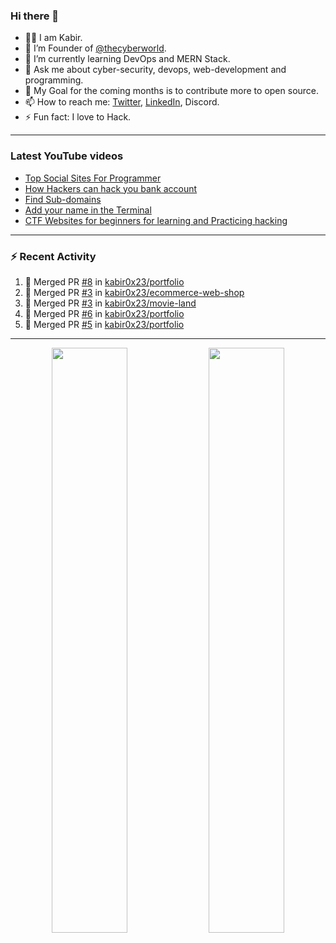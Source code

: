 ### Hi there 👋
- 👨‍💻 I am Kabir.
- 🔭 I’m Founder of [@thecyberworld](https://github.com/thecyberworld).
- 🌱 I’m currently learning DevOps and MERN Stack.
- 💬 Ask me about cyber-security, devops, web-development and programming.
- 🥅 My Goal for the coming months is to contribute more to open source.
- 📫 How to reach me: [Twitter](https://www.twitter.com/kabir0x23), [LinkedIn](https://Linkedin.com/in/kabir0x23/), Discord.
- ⚡ Fun fact: I love to Hack.
 
<!-- --- -->
<!-- ## 🤝 Connect with me:

<a href="https://www.linkedin.com/in/kabir0x23/"><img align="left" src="images/linkedin.png" alt="Kabir | LinkedIn" width="42px"/></a>
<a href="https://twitter.com/kabir0x23"><img align="left" src="images/twitter.png" alt="Kabir | Twitter" width="42px"/></a>
<br />
<br />
 -->

---

### Latest YouTube videos
<!-- YOUTUBE-VIDEOS-LIST:START -->
- [Top Social Sites For Programmer](https://www.youtube.com/watch?v=vaFFdqf4jE8)
- [How Hackers can hack you bank account](https://www.youtube.com/watch?v=ub4kcehi9o8)
- [Find Sub-domains](https://www.youtube.com/watch?v=pthWoAV6Hk8)
- [Add your name in the Terminal](https://www.youtube.com/watch?v=pVGW-wuBhhY)
- [CTF Websites for beginners for learning and Practicing hacking](https://www.youtube.com/watch?v=FPa6yKMrvjw)
<!-- YOUTUBE-VIDEOS-LIST:END -->

---

### :zap: Recent Activity
<!--START_SECTION:activity-->
1. 🎉 Merged PR [#8](https://github.com/kabir0x23/portfolio/pull/8) in [kabir0x23/portfolio](https://github.com/kabir0x23/portfolio)
2. 🎉 Merged PR [#3](https://github.com/kabir0x23/ecommerce-web-shop/pull/3) in [kabir0x23/ecommerce-web-shop](https://github.com/kabir0x23/ecommerce-web-shop)
3. 🎉 Merged PR [#3](https://github.com/kabir0x23/movie-land/pull/3) in [kabir0x23/movie-land](https://github.com/kabir0x23/movie-land)
4. 🎉 Merged PR [#6](https://github.com/kabir0x23/portfolio/pull/6) in [kabir0x23/portfolio](https://github.com/kabir0x23/portfolio)
5. 🎉 Merged PR [#5](https://github.com/kabir0x23/portfolio/pull/5) in [kabir0x23/portfolio](https://github.com/kabir0x23/portfolio)
<!--END_SECTION:activity-->

---

<p align="center">
  <img width="49%" src="https://github-readme-stats.vercel.app/api?username=kabir0x23&count_private=true&theme=dark&show_icons=true" />
  <img width="49%" src="https://github-readme-streak-stats.herokuapp.com/?user=kabir0x23&theme=dark&count_private=true" />
</p>

<!-- ---

<p align = "center">
 <img width="99%" src="https://activity-graph.herokuapp.com/graph?username=kabir0x23&theme=xcode">
</p>  
 -->
